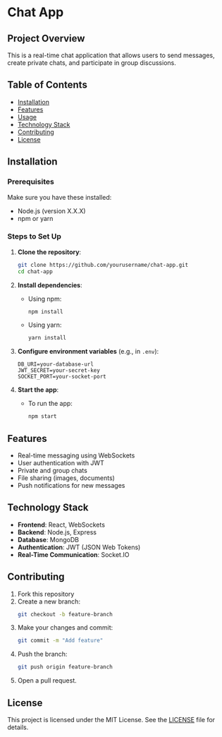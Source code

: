 # Chat App

## Project Overview
This is a real-time chat application that allows users to send messages, create private chats, and participate in group discussions.

## Table of Contents
- [Installation](#installation)
- [Features](#features)
- [Usage](#usage)
- [Technology Stack](#technology-stack)
- [Contributing](#contributing)
- [License](#license)

## Installation

### Prerequisites
Make sure you have these installed:
- Node.js (version X.X.X)
- npm or yarn

### Steps to Set Up
1. **Clone the repository**:
    ```bash
    git clone https://github.com/yourusername/chat-app.git
    cd chat-app
    ```

2. **Install dependencies**:
    - Using npm:
      ```bash
      npm install
      ```
    - Using yarn:
      ```bash
      yarn install
      ```

3. **Configure environment variables** (e.g., in `.env`):
    ```
    DB_URI=your-database-url
    JWT_SECRET=your-secret-key
    SOCKET_PORT=your-socket-port
    ```

4. **Start the app**:
    - To run the app:
      ```bash
      npm start
      ```

## Features
- Real-time messaging using WebSockets
- User authentication with JWT
- Private and group chats
- File sharing (images, documents)
- Push notifications for new messages

## Technology Stack
- **Frontend**: React, WebSockets
- **Backend**: Node.js, Express
- **Database**: MongoDB
- **Authentication**: JWT (JSON Web Tokens)
- **Real-Time Communication**: Socket.IO

## Contributing
1. Fork this repository
2. Create a new branch:
    ```bash
    git checkout -b feature-branch
    ```
3. Make your changes and commit:
    ```bash
    git commit -m "Add feature"
    ```
4. Push the branch:
    ```bash
    git push origin feature-branch
    ```
5. Open a pull request.

## License
This project is licensed under the MIT License. See the [LICENSE](LICENSE) file for details.
